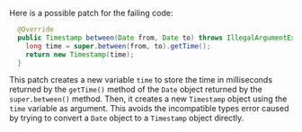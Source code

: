 Here is a possible patch for the failing code:

```java
  @Override
  public Timestamp between(Date from, Date to) throws IllegalArgumentException {
    long time = super.between(from, to).getTime();
    return new Timestamp(time);
  }
```

This patch creates a new variable `time` to store the time in milliseconds returned by the `getTime()` method of the `Date` object returned by the `super.between()` method. Then, it creates a new `Timestamp` object using the `time` variable as argument. This avoids the incompatible types error caused by trying to convert a `Date` object to a `Timestamp` object directly.